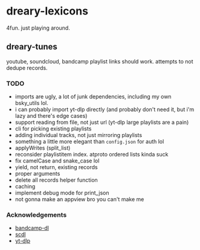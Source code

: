 # dreary-lexicons
4fun. just playing around.


## dreary-tunes
youtube, soundcloud, bandcamp playlist links should work. attempts to not dedupe records.

### TODO
* imports are ugly, a lot of junk dependencies, including my own bsky_utils lol.
* i can probably import yt-dlp directly (and probably don't need it, but i'm lazy and there's edge cases)
* support reading from file, not just url (yt-dlp large playlists are a pain)
* cli for picking existing playlists
* adding individual tracks, not just mirroring playlists
* something a little more elegant than `config.json` for auth lol
* applyWrites (split_list)
* reconsider playlistitem index. atproto ordered lists kinda suck
* fix camelCase and snake_case lol
* yield, not return, existing records
* proper arguments
* delete all records helper function
* caching
* implement debug mode for print_json
* not gonna make an appview bro you can't make me

### Acknowledgements
* [bandcamp-dl](https://github.com/iheanyi/bandcamp-dl)
* [scdl](https://github.com/scdl-org/scdl)
* [yt-dlp](https://github.com/yt-dlp/yt-dlp)